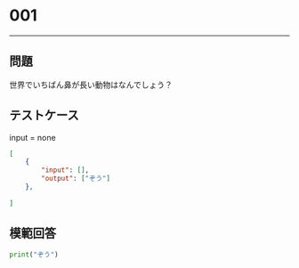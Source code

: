 # 001


---
## 問題

世界でいちばん鼻が長い動物はなんでしょう？

## テストケース
input = none
```json
[
	{
		"input": [],
		"output": ["ぞう"]
  	},
	
]
```

## 模範回答
```python
print("ぞう")
```